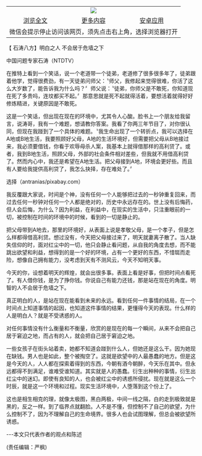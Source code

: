 

<table>
  <tr>
    <td align="center" colspan="3">
      <a href="https://github.com/ogate/ogate/blob/master/README.md"><img src="https://cloud.githubusercontent.com/assets/11880933/13434984/f430fae2-e012-11e5-814f-c2df1e82b247.jpg"/></a>
    </td>
  </tr>
  <tr>
    <td align="center">
      <a href="https://s3.ap-south-1.amazonaws.com/ogatem/oGate.htm?c815816&from=oNote">浏览全文</a>
    </td>
    <td align="center">
      <a href="https://s3.ap-south-1.amazonaws.com/ogatem/oGate.htm?from=oNote">更多内容</a>
    </td>
    <td align="center">
      <a href="https://raw.githubusercontent.com/ogate/up/master/ogate.apk">安卓应用</a>
    </td>
  </tr>
  <tr>
    <td align="center" colspan="3">
      微信会提示停止访问该网页，须先点击右上角，选择浏览器打开
    </td>
  </tr>
</table>    



【 石涛八方】明白之人 不会居于危墙之下





中国问题专家石涛（NTDTV） 







在推特上看到一个笑话，说一个老道带一个徒弟，老道修了很多很多年了，徒弟跟着他学，觉得很费劲，有一天徒弟问师父：〝师父，我修起来觉得很难，你活了这么大岁数了，能告诉我为什么吗？〞师父说：〝徒弟，你师父是不敢死，你知道现在死了多贵吗，连坟都买不起。〞那意思就是死不起就得活着，要想活着就得好好修炼精进，关键原因是不敢死。











这是一个笑话，但出现在现在的环境中，尤其令人心酸。脸书上一个朋友给我留言，说涛哥，我有一个难题，想请教你答案。我看了你两三年节目了，对你很认同，但现在我踫到了一个具体的难题。〝我生命出现了一个转折点，我可以选择在A地或B地生活，我要照顾好父母，A地的生活环境好，但需要把父母从B地接过来，我必须要借钱，你看于欢辱母杀人案，我基本上就得借那样的高利贷了。或者，我到B地生活，照顾父母，外部的社会条件相对差些，但我就不用借高利贷了。然而内心中，我还是希望在A地生活。把父母接到A地，环境会更好些。而且有人要给我提供高利贷了，我怎么抉择，存在难处了。〞

  



选择（antranias/pixabay.com）

   

我反覆跟大家说，时间是个神，没有任何一个人能够把过去的一秒钟重复回来，而过去任何一秒钟对任何一个人都是绝对的，历史中永远存在的。世上没有后悔药，但人会后悔，为什么？因为利益，在利益中，在现实的生活中，只注重眼前的一切，被控制在时间的环境中的时候，看到的一切是静止的。



把父母带到A地去，那里的环境好，从表面上说是孝敬父母，是一个孝子，但是怎么样都得借高利贷。想过没有，今天把父母接过来了，明天就妻离子散了。当人缺失信仰的时，面对红尘中的一切，他只会静止看问题，从自我的角度去想，而不能跳出欲望和利益，想得到的是一个好的环境，占有一个更好的东西，不惜铤而走险，想像自己拥有能力，没考虑到天有不测风云，今天不知明天事。



今天的你，设想着明天的辉煌，就会出很多事。表面上看是好事，但把时间点看死了。有人借你钱，是为了挣你钱。你说自己有能力还钱，那是站在现在的角度。明智的人不会居于危墙之下。



真正明白的人，是站在现在能看到未来的永远。看到任何一件事情的结局，在一个时间点上知道事情的起因，也知道这件事情的结果，更懂得今天的表现。什么样的人是明白人？就是不受诱惑的人。



对任何事情没有什么衡量和不衡量，欣赏的是现在的每一个瞬间，从来不会把自己居于窘迫之地，而占有的人，就会把自己居于窘迫之地。



一些女孩子在街头站着卖，她都不知道会踫到什么人，但她还是这么干。因为她现在缺钱。男人也是如此，整个被掏空了。这就是欲望中的人最愚蠢的地方。但是这是今天的人，人人都在探索着得到的东西，今朝有酒今朝醉，今天乐在其中。但永远都得不到满足，谁难受谁知道。其实就是人的愚蠢。衍生出种种的事情，衍生出红尘中的迷幻。即使有良知的人，也会被红尘中的诱惑所侵扰。现在就是这么一个时辰，就是这一个环境和过程。现实生活环境中，人堕落到这个份上了。



这也是相生相克的理，就像太极图，黑白两极，中间一线之隔，白的走到极致就是黑的，反之一样。到了临界点就翻脸。人不是不懂，但控制不了自己的欲望，为什么控制不了，因为不理解自己的生命境界。很多人也会试图理解，但总会被欲望所诱惑。



---本文只代表作者的观点和陈述



(责任编辑：严枫)







